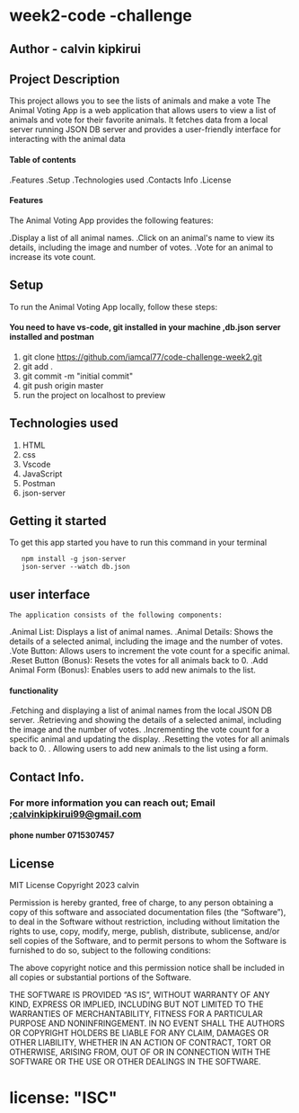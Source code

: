 # week2-code -challenge

## Author - calvin kipkirui

## Project Description 
  This project allows you to see the lists of animals and make a vote
The Animal Voting App is a web application that allows users to view a list of animals and vote for their favorite animals. It fetches data from a local server running JSON DB server and provides a user-friendly interface for interacting with the animal data
#### Table of contents
.Features
.Setup
.Technologies used
.Contacts Info
.License
#### Features
The Animal Voting App provides the following features:

.Display a list of all animal names.
.Click on an animal's name to view its details, including the image and number of votes.
.Vote for an animal to increase its vote count.


## Setup
To run the Animal Voting App locally, follow these steps:
#### You need to have vs-code, git installed in your machine ,db.json server installed and postman

1. git clone https://github.com/iamcal77/code-challenge-week2.git
2. git add .
3. git commit -m "initial commit"
4. git push origin master
5. run the project on localhost to preview

## Technologies used

1. HTML
2. css
3. Vscode
4. JavaScript
5. Postman
6. json-server

## Getting it started
To get this app started you have to run this command in your terminal



       npm install -g json-server
       json-server --watch db.json
  ## user interface

    The application consists of the following components:

.Animal List: Displays a list of animal names.
.Animal Details: Shows the details of a selected animal, including the image and the number of votes.
.Vote Button: Allows users to increment the vote count for a specific animal.
.Reset Button (Bonus): Resets the votes for all animals back to 0.
.Add Animal Form (Bonus): Enables users to add new animals to the list.
#### functionality

.Fetching and displaying a list of animal names from the local JSON DB server.
.Retrieving and showing the details of a selected animal, including the image and the number of votes.
.Incrementing the vote count for a specific animal and updating the display.
.Resetting the votes for all animals back to 0.
. Allowing users to add new animals to the list using a form.
## Contact Info.
### For more information you can reach out; Email ;calvinkipkirui99@gmail.com
#### phone number 0715307457

## License
MIT License
Copyright 2023 calvin 

Permission is hereby granted, free of charge, to any person obtaining a copy of this software and associated documentation files (the “Software”), to deal in the Software without restriction, including without limitation the rights to use, copy, modify, merge, publish, distribute, sublicense, and/or sell copies of the Software, and to permit persons to whom the Software is furnished to do so, subject to the following conditions:

The above copyright notice and this permission notice shall be included in all copies or substantial portions of the Software.

THE SOFTWARE IS PROVIDED “AS IS”, WITHOUT WARRANTY OF ANY KIND, EXPRESS OR IMPLIED, INCLUDING BUT NOT LIMITED TO THE WARRANTIES OF MERCHANTABILITY, FITNESS FOR A PARTICULAR PURPOSE AND NONINFRINGEMENT. IN NO EVENT SHALL THE AUTHORS OR COPYRIGHT HOLDERS BE LIABLE FOR ANY CLAIM, DAMAGES OR OTHER LIABILITY, WHETHER IN AN ACTION OF CONTRACT, TORT OR OTHERWISE, ARISING FROM, OUT OF OR IN CONNECTION WITH THE SOFTWARE OR THE USE OR OTHER DEALINGS IN THE SOFTWARE.
 # license: "ISC"